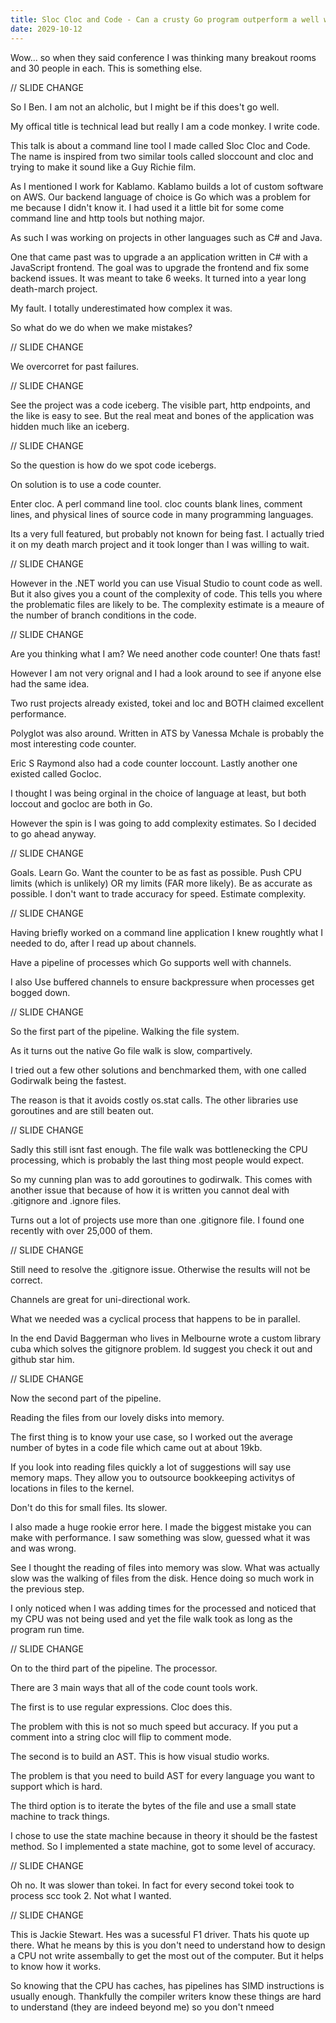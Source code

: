 ```yaml
---
title: Sloc Cloc and Code - Can a crusty Go program outperform a well written Rust Project?
date: 2029-10-12
---
```




Wow... so when they said conference I was thinking many breakout rooms and 30 people in each. This is something else.

// SLIDE CHANGE

So I Ben. I am not an alcholic, but I might be if this does't go well. 

My offical title is technical lead but really I am a code monkey. I write code.

This talk is about a command line tool I made called Sloc Cloc and Code. The name is inspired from two similar tools called sloccount and cloc and trying to make it sound like a Guy Richie film.

As I mentioned I work for Kablamo. Kablamo builds a lot of custom software on AWS. Our backend language of choice is Go which was a problem for me because I didn't know it. I had used it a little bit for some come command line and http tools but nothing major.

As such I was working on projects in other languages such as C# and Java. 

One that came past was to upgrade a an application written in C# with a JavaScript frontend. The goal was to upgrade the frontend and fix some backend issues. It was meant to take 6 weeks. It turned into a year long death-march project.

My fault. I totally underestimated how complex it was. 

So what do we do when we make mistakes?

// SLIDE CHANGE

We overcorret for past failures.

// SLIDE CHANGE

See the project was a code iceberg. The visible part, http endpoints, and the like is easy to see. But the real meat and bones of the application was hidden much like an iceberg.

// SLIDE CHANGE

So the question is how do we spot code icebergs.

On solution is to use a code counter.

Enter cloc. A perl command line tool. cloc counts blank lines, comment lines, and physical lines of source code in many programming languages.

Its a very full featured, but probably not known for being fast. I actually tried it on my death march project and it took longer than I was willing to wait.

// SLIDE CHANGE

However in the .NET world you can use Visual Studio to count code as well. But it also gives you a count of the complexity of code. This tells you where the problematic files are likely to be. The complexity estimate is a meaure of the number of branch conditions in the code.

// SLIDE CHANGE

Are you thinking what I am? We need another code counter! One thats fast!

However I am not very orignal and I had a look around to see if anyone else had the same idea.

Two rust projects already existed, tokei and loc and BOTH claimed excellent performance.

Polyglot was also around. Written in ATS by Vanessa Mchale is probably the most interesting code counter.

Eric S Raymond also had a code counter loccount. Lastly another one existed called Gocloc.

I thought I was being orginal in the choice of language at least, but both loccout and gocloc are both in Go.

However the spin is I was going to add complexity estimates. So I decided to go ahead anyway.

// SLIDE CHANGE

Goals.
Learn Go.
Want the counter to be as fast as possible.
Push CPU limits (which is unlikely) OR my limits (FAR more likely).
Be as accurate as possible. I don't want to trade accuracy for speed.
Estimate complexity.

// SLIDE CHANGE

Having briefly worked on a command line application I knew roughtly what I needed to do, after I read up about channels.

Have a pipeline of processes which Go supports well with channels. 

I also Use buffered channels to ensure backpressure when processes get bogged down.

// SLIDE CHANGE

So the first part of the pipeline. Walking the file system.

As it turns out the native Go file walk is slow, compartively.

I tried out a few other solutions and benchmarked them, with one called Godirwalk being the fastest.

The reason is that it avoids costly os.stat calls. The other libraries use goroutines and are still beaten out.


// SLIDE CHANGE

Sadly this still isnt fast enough. The file walk was bottlenecking the CPU processing, which is probably the last thing most people would expect.

So my cunning plan was to add goroutines to godirwalk. This comes with another issue that because of how it is written you cannot deal with .gitignore and .ignore files.

Turns out a lot of projects use more than one .gitignore file. I found one recently with over 25,000 of them.

// SLIDE CHANGE

Still need to resolve the .gitignore issue. Otherwise the results will not be correct.

Channels are great for uni-directional work.

What we needed was a cyclical process that happens to be in parallel.

In the end David Baggerman who lives in Melbourne wrote a custom library cuba which solves the gitignore problem. Id suggest you check it out and github star him.

// SLIDE CHANGE

Now the second part of the pipeline.

Reading the files from our lovely disks into memory.

The first thing is to know your use case, so I worked out the average number of bytes in a code file which came out at about 19kb.

If you look into reading files quickly a lot of suggestions will say use memory maps. They allow you to outsource bookkeeping activitys of locations in files to the kernel.

Don't do this for small files. Its slower.

I also made a huge rookie error here. I made the biggest mistake you can make with performance. I saw something was slow, guessed what it was and was wrong.

See I thought the reading of files into memory was slow. What was actually slow was the walking of files from the disk. Hence doing so much work in the previous step.

I only noticed when I was adding times for the processed and noticed that my CPU was not being used and yet the file walk took as long as the program run time.

// SLIDE CHANGE

On to the third part of the pipeline. The processor.

There are 3 main ways that all of the code count tools work.

The first is to use regular expressions. Cloc does this.

The problem with this is not so much speed but accuracy. If you put a comment into a string cloc will flip to comment mode.

The second is to build an AST. This is how visual studio works. 

The problem is that you need to build AST for every language you want to support which is hard.

The third option is to iterate the bytes of the file and use a small state machine to track things.

I chose to use the state machine because in theory it should be the fastest method. So I implemented a state machine, got to some level of accuracy.

// SLIDE CHANGE

Oh no. It was slower than tokei. In fact for every second tokei took to process scc took 2. Not what I wanted.

// SLIDE CHANGE

This is Jackie Stewart. Hes was a sucessful F1 driver. Thats his quote up there. What he means by this is you don't need to understand how to design a CPU not write assembally to get the most out of the computer. But it helps to know how it works.

So knowing that the CPU has caches, has pipelines has SIMD instructions is usually enough. Thankfully the compiler writers know these things are hard to understand (they are indeed beyond me) so you don't nmeed
